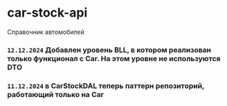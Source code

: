 # car-stock-api
Справочник автомобилей

### `12.12.2024` Добавлен уровень BLL, в котором реализован только функционал с Car. На этом уровне не используются DTO

### `11.12.2024` в CarStockDAL теперь паттерн репозиторий, работающий только на Car 

